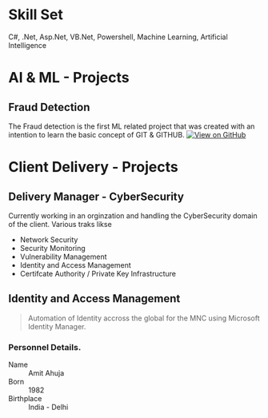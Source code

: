 # Skill Set
C#, .Net, Asp.Net, VB.Net, Powershell, Machine Learning, Artificial Intelligence

# AI & ML - Projects
## Fraud Detection
The Fraud detection is the first ML related project that was created with an intention to learn the basic concept of GIT & GITHUB.
[![View on GitHub](https://img.shields.io/badge/GitHub-View_on_GitHub-blue?logo=GitHub)](https://github.com/foramitahuja/Fraud_detection)

# Client Delivery - Projects
## Delivery Manager - CyberSecurity

Currently working in an orginzation and handling the CyberSecurity domain of the client. Various traks likse 
* Network Security
* Security Monitoring
* Vulnerability Management
* Identity and Access Management
* Certifcate Authority / Private Key Infrastructure

## Identity and Access Management 

> Automation of Identity accross the global for the MNC using Microsoft Identity Manager.


> 
### Personnel Details.

<dl>
<dt>Name</dt>
<dd>Amit Ahuja</dd>
<dt>Born</dt>
<dd>1982</dd>
<dt>Birthplace</dt>
<dd>India - Delhi</dd>
</dl>
